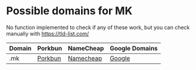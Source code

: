 # Possible domains for MK

No function implemented to check if any of these work, but you can check manually with https://tld-list.com/

| Domain | Porkbun | NameCheap | Google Domains |
|---|---|---|---|
| .mk | [Porkbun](https://porkbun.com/checkout/search?prb=e814663da1&tlds=&idnLanguage=&search=search&q=.mk) | [Namecheap](https://www.namecheap.com/domains/registration/results/?domain=.mk) | [Google](https://domains.google.com/registrar/search?searchTerm=.mk) |
